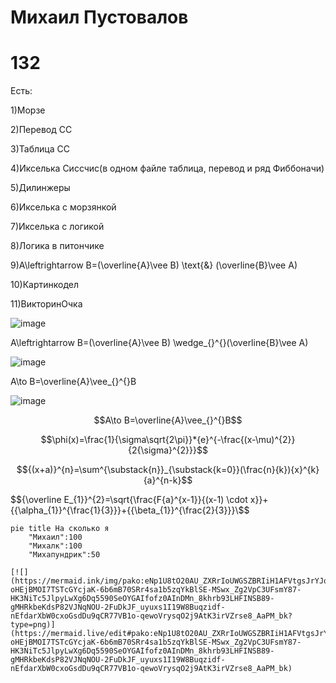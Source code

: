 # Михаил Пустовалов 
# 132
Есть:

1)Морзе

2)Перевод СС

3)Таблица СС

4)Икселька Сиссчис(в одном файле таблица, перевод и ряд Фиббоначи)

5)Дилинжеры

6)Икселька с морзянкой

7)Икселька с логикой

8)Логика в питончике

9)A\leftrightarrow B=(\overline{A}\vee B) \text{&} (\overline{B}\vee A)

10)Картинкодел

11)ВикторинОчка

![image](https://user-images.githubusercontent.com/114387840/200456983-c4dbc06b-9ea9-4a3a-acaa-a63395c97d03.png)

A\leftrightarrow B=(\overline{A}\vee B) \wedge_{}^{}(\overline{B}\vee A)

![image](https://user-images.githubusercontent.com/114387840/200457402-5fe8da3b-0d80-413c-a626-d8a1a4e55a69.png)

A\to B=\overline{A}\vee_{}^{}B

![image](https://user-images.githubusercontent.com/114387840/200457658-222ddaff-81bf-4d2f-8353-456e039b3e30.png)

$$A\to B=\overline{A}\vee_{}^{}B$$

$$\phi(x)=\frac{1}{\sigma\sqrt{2\pi}}*{e}^{-\frac{(x-\mu)^{2}}{2{\sigma}^{2}}}$$

$${(x+a)}^{n}=\sum^{\substack{n}}_{\substack{k=0}}(\frac{n}{k}){x}^{k}{a}^{n-k}$$

$${\overline E_{1}}^{2}=\sqrt{\frac{F{a}^{x-1}}{(x-1) \cdot x}}+{{\alpha_{1}}^{\frac{1}{3}}}+{{\beta_{1}}^{\frac{2}{3}}}\$$

``` mermaid
pie title На сколько я
    "Михаил":100
    "Михалк":100
    "Михапундрик":50

[![](https://mermaid.ink/img/pako:eNp1U8tO20AU_ZXRrIoUWGSZBRIiH1AFVtgsJrYJqMSJQrJAdqQQWnUBCPWxqpBatWyRzMNKCEn4hTt_xLkzExCG2pLHcx_nnnNGk8igFUayIhsd1d4Vm1U_FnjWPtBPyinTZ3qA75DmerDkUsvLqyn94pigR6TndMtFNNXf9CBVCf0uBvvvdE4NbO7WMU3Sejmhi2LUtdbL6FVlzxas6K9YjvRQn27bvCob7AvKGZ3uBF3RPT1gCxIlYaiMaAYZ6MKa6XOB3y92VFp7S1B_xviRJZbQ5WLzjhQmDCSAYyB0p42E_r4Oua6GQNu6R_8Mdzbp3vC5YUPuin5TJmgsaALqE6vgGuEhVohc6GbEqvfacrxOYdGmKqqd1jp3hp5VtmJEmKFjfV4S0IqhQJwJ-oHEjBMOI7TSTcGYcjaK-6b6mB70SRr4sa1b5zqYkBlSE-MSwx_Zg2VpC3UFsmY87-HK3NiTc5JlpyLwXg6Dq5590SeOYGAIfofz0AInDMn_8khrb93LHFINSB89-gMHRkbeKdsP82VJNqNOU-2FuDkJF_uyuxs1I19W8Buqzidf-nEfdarXbW0cxoGsdDu9qCR77VB1o-qewoVrysqO2j9AtK3irVZrse8_AaPM_bk?type=png)](https://mermaid.live/edit#pako:eNp1U8tO20AU_ZXRrIoUWGSZBRIiH1AFVtgsJrYJqMSJQrJAdqQQWnUBCPWxqpBatWyRzMNKCEn4hTt_xLkzExCG2pLHcx_nnnNGk8igFUayIhsd1d4Vm1U_FnjWPtBPyinTZ3qA75DmerDkUsvLqyn94pigR6TndMtFNNXf9CBVCf0uBvvvdE4NbO7WMU3Sejmhi2LUtdbL6FVlzxas6K9YjvRQn27bvCob7AvKGZ3uBF3RPT1gCxIlYaiMaAYZ6MKa6XOB3y92VFp7S1B_xviRJZbQ5WLzjhQmDCSAYyB0p42E_r4Oua6GQNu6R_8Mdzbp3vC5YUPuin5TJmgsaALqE6vgGuEhVohc6GbEqvfacrxOYdGmKqqd1jp3hp5VtmJEmKFjfV4S0IqhQJwJ-oHEjBMOI7TSTcGYcjaK-6b6mB70SRr4sa1b5zqYkBlSE-MSwx_Zg2VpC3UFsmY87-HK3NiTc5JlpyLwXg6Dq5590SeOYGAIfofz0AInDMn_8khrb93LHFINSB89-gMHRkbeKdsP82VJNqNOU-2FuDkJF_uyuxs1I19W8Buqzidf-nEfdarXbW0cxoGsdDu9qCR77VB1o-qewoVrysqO2j9AtK3irVZrse8_AaPM_bk)

